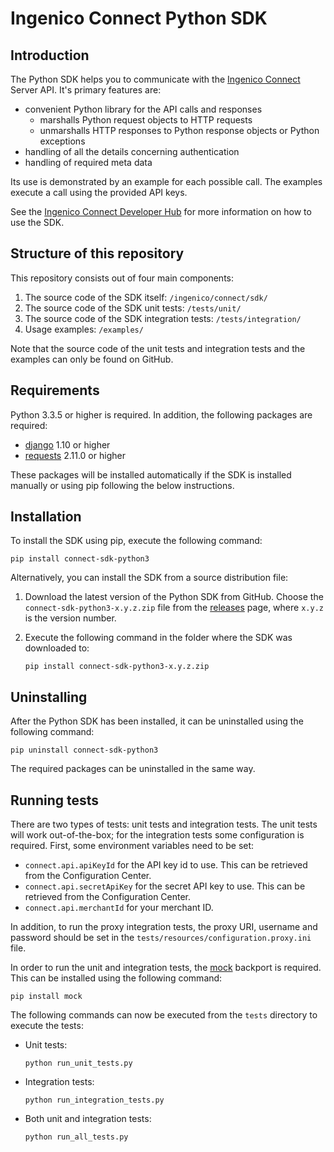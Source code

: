 # Ingenico Connect Python SDK

## Introduction

The Python SDK helps you to communicate with the [Ingenico Connect](http://www.ingenico.com/epayments) Server API. It's primary features are:

* convenient Python library for the API calls and responses
    * marshalls Python request objects to HTTP requests
    * unmarshalls HTTP responses to Python response objects or Python exceptions
* handling of all the details concerning authentication
* handling of required meta data

Its use is demonstrated by an example for each possible call. The examples execute a call using the provided API keys. 

See the [Ingenico Connect Developer Hub](https://epayments.developer-ingenico.com/documentation/sdk/server/python/) for more information on how to use the SDK.

## Structure of this repository

This repository consists out of four main components:

1. The source code of the SDK itself: `/ingenico/connect/sdk/` 
2. The source code of the SDK unit tests: `/tests/unit/`
3. The source code of the SDK integration tests: `/tests/integration/`
4. Usage examples: `/examples/`

Note that the source code of the unit tests and integration tests and the examples can only be found on GitHub.

## Requirements

Python 3.3.5 or higher is required. In addition, the following packages are required:

* [django](https://www.djangoproject.com/) 1.10 or higher
* [requests](http://docs.python-requests.org/en/master/) 2.11.0 or higher

These packages will be installed automatically if the SDK is installed manually or using pip following the below instructions.

## Installation

To install the SDK using pip, execute the following command:

    pip install connect-sdk-python3

Alternatively, you can install the SDK from a source distribution file:

1. Download the latest version of the Python SDK from GitHub. Choose the `connect-sdk-python3-x.y.z.zip` file from the [releases](https://github.com/Ingenico-ePayments/connect-sdk-python3/releases) page, where `x.y.z` is the version number.
2. Execute the following command in the folder where the SDK was downloaded to:
    
    ```
    pip install connect-sdk-python3-x.y.z.zip
    ```

## Uninstalling

After the Python SDK has been installed, it can be uninstalled using the following command:

    pip uninstall connect-sdk-python3

The required packages can be uninstalled in the same way.

## Running tests 

There are two types of tests: unit tests and integration tests. The unit tests will work out-of-the-box; for the integration tests some configuration is required.
First, some environment variables need to be set:
* `connect.api.apiKeyId` for the API key id to use. This can be retrieved from the Configuration Center.
* `connect.api.secretApiKey` for the secret API key to use. This can be retrieved from the Configuration Center.
* `connect.api.merchantId` for your merchant ID.

In addition, to run the proxy integration tests, the proxy URI, username and password should be set in the `tests/resources/configuration.proxy.ini` file.

In order to run the unit and integration tests, the [mock](https://pypi.python.org/pypi/mock) backport is required. This can be installed using the following command:

    pip install mock

The following commands can now be executed from the `tests` directory to execute the tests:
* Unit tests:
    
    ```
    python run_unit_tests.py
    ```
* Integration tests:
    
    ```
    python run_integration_tests.py
    ```
* Both unit and integration tests:
    
    ```
    python run_all_tests.py
    ```
